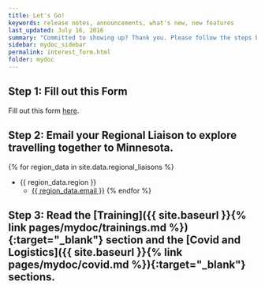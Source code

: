 ```yaml
---
title: Let's Go!
keywords: release notes, announcements, what's new, new features
last_updated: July 16, 2016
summary: "Committed to showing up? Thank you. Please follow the steps below."
sidebar: mydoc_sidebar
permalink: interest_form.html
folder: mydoc
---
```


## Step 1: Fill out this Form 

Fill out this form <a target="_blank" href="https://form.jotform.com/210335630809047">here</a>.

## Step 2: Email your Regional Liaison to explore travelling together to Minnesota.

{% for region_data in site.data.regional_liaisons %}
- {{ region_data.region }}
    - <a href="mailto: {{ region_data.email }}">{{ region_data.email }}</a>
{% endfor %}


## Step 3: Read the [Training]({{ site.baseurl }}{% link pages/mydoc/trainings.md %}){:target="_blank"} section and the [Covid and Logistics]({{ site.baseurl }}{% link pages/mydoc/covid.md %}){:target="_blank"} sections.